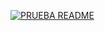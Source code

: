 <a href="https://imgbb.com/"><img src="https://image.ibb.co/mc2S5U/PRUEBA_README.jpg" alt="PRUEBA README" border="0" /></a>
